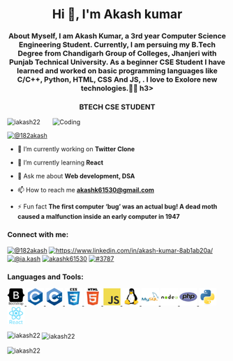 <h1 align="center">Hi 👋, I'm Akash kumar</h1>
<h3 align="center">About Myself, I am Akash Kumar, a 3rd year Computer Science Engineering Student. Currently, I am persuing my B.Tech Degree from Chandigarh Group of Colleges, Jhanjeri with Punjab Technical University. As a beginner CSE Student I have learned and worked on basic programming languages like C/C++, Python, HTML, CSS And JS, . I love to Exolore new technologies.🧑‍💻 h3>
  <h3 align="center">BTECH CSE STUDENT</h3>
<img align="right" alt="Coding" width="400" src="https://tse1.mm.bing.net/th?id=OIP.IRFhWNqusUWbTsB1hQXhrQHaEI&pid=Api&P=0">

<p align="left"> <img src="https://komarev.com/ghpvc/?username=iakash22&label=Profile%20views&color=0e75b6&style=flat" alt="iakash22" /> </p>

<p align="left"> <a href="https://twitter.com/@182akash" target="blank"><img src="https://img.shields.io/twitter/follow/@182akash?logo=twitter&style=for-the-badge" alt="@182akash" /></a> </p>

- 🔭 I’m currently working on **Twitter Clone**

- 🌱 I’m currently learning **React**

- 💬 Ask me about **Web development, DSA**

- 📫 How to reach me **akashk61530@gmail.com**

- ⚡ Fun fact **The first computer ‘bug’ was an actual bug! A dead moth caused a malfunction inside an early computer in 1947**

<h3 align="left">Connect with me:</h3>
<p align="left">
<a href="https://twitter.com/@182akash" target="blank"><img align="center" src="https://raw.githubusercontent.com/rahuldkjain/github-profile-readme-generator/master/src/images/icons/Social/twitter.svg" alt="@182akash" height="30" width="40" /></a>
<a href="https://linkedin.com/in/https://www.linkedin.com/in/akash-kumar-8ab1ab20a/" target="blank"><img align="center" src="https://raw.githubusercontent.com/rahuldkjain/github-profile-readme-generator/master/src/images/icons/Social/linked-in-alt.svg" alt="https://www.linkedin.com/in/akash-kumar-8ab1ab20a/" height="30" width="40" /></a>
<a href="https://instagram.com/@ia.kash" target="blank"><img align="center" src="https://raw.githubusercontent.com/rahuldkjain/github-profile-readme-generator/master/src/images/icons/Social/instagram.svg" alt="@ia.kash" height="30" width="40" /></a>
<a href="https://auth.geeksforgeeks.org/user/akashk61530" target="blank"><img align="center" src="https://raw.githubusercontent.com/rahuldkjain/github-profile-readme-generator/master/src/images/icons/Social/geeks-for-geeks.svg" alt="akashk61530" height="30" width="40" /></a>
<a href="https://discord.gg/#3787" target="blank"><img align="center" src="https://raw.githubusercontent.com/rahuldkjain/github-profile-readme-generator/master/src/images/icons/Social/discord.svg" alt="#3787" height="30" width="40" /></a>
</p>

<h3 align="left">Languages and Tools:</h3>
<p align="left"> <a href="https://getbootstrap.com" target="_blank" rel="noreferrer"> <img src="https://raw.githubusercontent.com/devicons/devicon/master/icons/bootstrap/bootstrap-plain-wordmark.svg" alt="bootstrap" width="40" height="40"/> </a> <a href="https://www.cprogramming.com/" target="_blank" rel="noreferrer"> <img src="https://raw.githubusercontent.com/devicons/devicon/master/icons/c/c-original.svg" alt="c" width="40" height="40"/> </a> <a href="https://www.w3schools.com/cpp/" target="_blank" rel="noreferrer"> <img src="https://raw.githubusercontent.com/devicons/devicon/master/icons/cplusplus/cplusplus-original.svg" alt="cplusplus" width="40" height="40"/> </a> <a href="https://www.w3schools.com/css/" target="_blank" rel="noreferrer"> <img src="https://raw.githubusercontent.com/devicons/devicon/master/icons/css3/css3-original-wordmark.svg" alt="css3" width="40" height="40"/> </a> <a href="https://www.w3.org/html/" target="_blank" rel="noreferrer"> <img src="https://raw.githubusercontent.com/devicons/devicon/master/icons/html5/html5-original-wordmark.svg" alt="html5" width="40" height="40"/> </a> <a href="https://developer.mozilla.org/en-US/docs/Web/JavaScript" target="_blank" rel="noreferrer"> <img src="https://raw.githubusercontent.com/devicons/devicon/master/icons/javascript/javascript-original.svg" alt="javascript" width="40" height="40"/> </a> <a href="https://www.linux.org/" target="_blank" rel="noreferrer"> <img src="https://raw.githubusercontent.com/devicons/devicon/master/icons/linux/linux-original.svg" alt="linux" width="40" height="40"/> </a> <a href="https://www.mysql.com/" target="_blank" rel="noreferrer"> <img src="https://raw.githubusercontent.com/devicons/devicon/master/icons/mysql/mysql-original-wordmark.svg" alt="mysql" width="40" height="40"/> </a> <a href="https://nodejs.org" target="_blank" rel="noreferrer"> <img src="https://raw.githubusercontent.com/devicons/devicon/master/icons/nodejs/nodejs-original-wordmark.svg" alt="nodejs" width="40" height="40"/> </a> <a href="https://www.php.net" target="_blank" rel="noreferrer"> <img src="https://raw.githubusercontent.com/devicons/devicon/master/icons/php/php-original.svg" alt="php" width="40" height="40"/> </a> <a href="https://www.python.org" target="_blank" rel="noreferrer"> <img src="https://raw.githubusercontent.com/devicons/devicon/master/icons/python/python-original.svg" alt="python" width="40" height="40"/> </a> <a href="https://reactjs.org/" target="_blank" rel="noreferrer"> <img src="https://raw.githubusercontent.com/devicons/devicon/master/icons/react/react-original-wordmark.svg" alt="react" width="40" height="40"/> </a> </p>

<p><img align="left" src="https://github-readme-stats.vercel.app/api/top-langs?username=iakash22&show_icons=true&locale=en&layout=compact" alt="iakash22" /></p>

<p>&nbsp;<img align="center" src="https://github-readme-stats.vercel.app/api?username=iakash22&show_icons=true&locale=en" alt="iakash22" /></p>

<p><img align="center" src="https://github-readme-streak-stats.herokuapp.com/?user=iakash22&" alt="iakash22" /></p>
